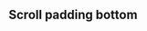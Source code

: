 ## Scroll padding bottom

<!-- <values.scrollPaddingBottom> -->
<!-- </values.scrollPaddingBottom> -->

<!-- <variants.scrollPaddingBottom> -->
<!-- </variants.scrollPaddingBottom> -->
